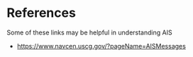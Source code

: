 # References

Some of these links may be helpful in understanding AIS

* https://www.navcen.uscg.gov/?pageName=AISMessages
